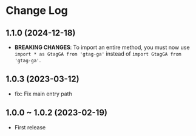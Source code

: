 # Change Log

## 1.1.0 (2024-12-18)

- **BREAKING CHANGES**: To import an entire method, you must now use `import * as GtagGA from 'gtag-ga'` instead of `import GtagGA from 'gtag-ga'`.

## 1.0.3 (2023-03-12)

- fix: Fix main entry path

## 1.0.0 ~ 1.0.2 (2023-02-19)

- First release
